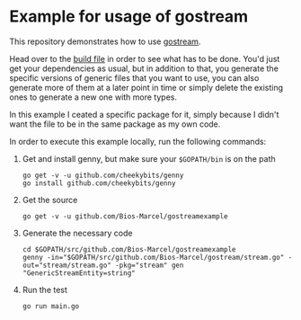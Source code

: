 # Example for usage of gostream

This repository demonstrates how to use
[gostream](https://github.com/Bios-Marcel/gostream).

Head over to the [build file](.builds/arch.yml) in order to see what has to be
done. You'd just get your dependencies as usual, but in addition to that, you
generate the specific versions of generic files that you want to use, you can
also generate more of them at a later point in time or simply delete the
existing ones to generate a new one with more types.

In this example I ceated a specific package for it, simply because I didn't
want the file to be in the same package as my own code.

In order to execute this example locally, run the following commands:

1. Get and install genny, but make sure your `$GOPATH/bin` is on the path
    ```shell
    go get -v -u github.com/cheekybits/genny
    go install github.com/cheekybits/genny
    ```
2. Get the source
    ```shell
    go get -v -u github.com/Bios-Marcel/gostreamexample
    ```
3. Generate the necessary code
    ```shell
    cd $GOPATH/src/github.com/Bios-Marcel/gostreamexample
    genny -in="$GOPATH/src/github.com/Bios-Marcel/gostream/stream.go" -out="stream/stream.go" -pkg="stream" gen "GenericStreamEntity=string"
    ```
4. Run the test
    ```shell
    go run main.go
    ```
